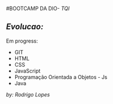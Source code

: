 #BOOTCAMP DA DIO- *TQI*

## _Evolucao:_ ##
Em progress:

* GIT
* HTML 
* CSS
* JavaScript
* Programação Orientada a Objetos - Js
* Java



















_by: Rodrigo Lopes_
